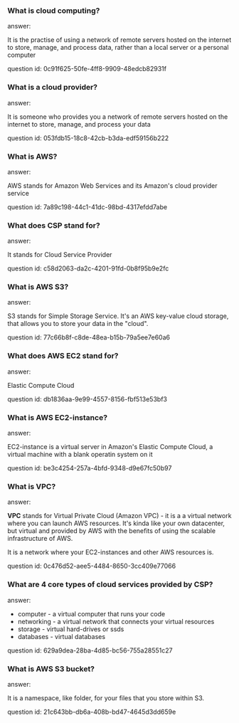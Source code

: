 ### What is cloud computing?

answer:

It is the practise of using a network of remote servers hosted on the internet to store,
manage, and process data, rather than a local server or a personal computer

question id: 0c91f625-50fe-4ff8-9909-48edcb82931f


### What is a cloud provider?

answer:

It is someone who provides you a network of remote servers hosted on the internet to store,
manage, and process your data

question id: 053fdb15-18c8-42cb-b3da-edf59156b222


### What is AWS?

answer:

AWS stands for Amazon Web Services and its Amazon's cloud provider service

question id: 7a89c198-44c1-41dc-98bd-4317efdd7abe


### What does CSP stand for?

answer:

It stands for Cloud Service Provider

question id: c58d2063-da2c-4201-91fd-0b8f95b9e2fc


### What is AWS S3?

answer:

S3 stands for Simple Storage Service.
It's an AWS key-value cloud storage, that allows you to store your data in the "cloud". 

question id: 77c66b8f-c8de-48ea-b15b-79a5ee7e60a6


### What does AWS EC2 stand for?

answer:

Elastic Compute Cloud

question id: db1836aa-9e99-4557-8156-fbf513e53bf3


### What is AWS EC2-instance?

answer:

EC2-instance is a virtual server in Amazon's Elastic Compute Cloud,
a virtual machine with a blank operatin system on it

question id: be3c4254-257a-4bfd-9348-d9e67fc50b97


### What is VPC?

answer: 

**VPC** stands for Virtual Private Cloud (Amazon VPC) - it is a a virtual network
where you can launch AWS resources. It's kinda like your own datacenter, but virtual
and provided by AWS with the benefits of using the scalable infrastructure of AWS.

It is a network where your EC2-instances and other AWS resources is.

question id: 0c476d52-aee5-4484-8650-3cc409e77066


### What are 4 core types of cloud services provided by CSP?

answer:

- computer - a virtual computer that runs your code
- networking - a virtual network that connects your virtual resources
- storage - virtual hard-drives or ssds
- databases - virtual databases

question id: 629a9dea-28ba-4d85-bc56-755a28551c27


### What is AWS S3 bucket?

answer:

It is a namespace, like folder, for your files that you store within S3.

question id: 21c643bb-db6a-408b-bd47-4645d3dd659e
